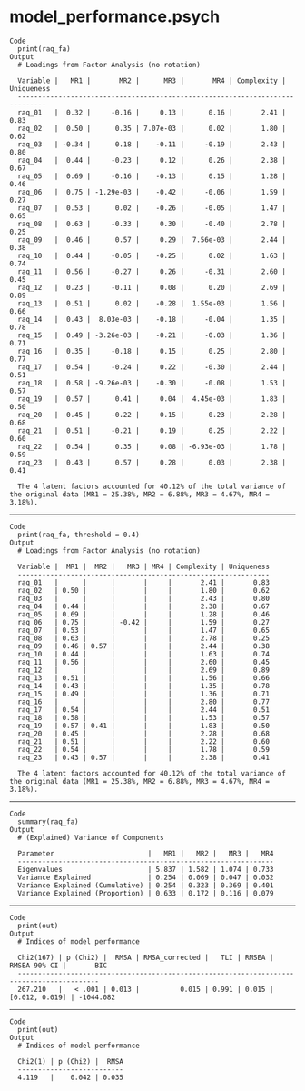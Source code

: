 # model_performance.psych

    Code
      print(raq_fa)
    Output
      # Loadings from Factor Analysis (no rotation)
      
      Variable |   MR1 |       MR2 |      MR3 |       MR4 | Complexity | Uniqueness
      -----------------------------------------------------------------------------
      raq_01   |  0.32 |     -0.16 |     0.13 |      0.16 |       2.41 |       0.83
      raq_02   |  0.50 |      0.35 | 7.07e-03 |      0.02 |       1.80 |       0.62
      raq_03   | -0.34 |      0.18 |    -0.11 |     -0.19 |       2.43 |       0.80
      raq_04   |  0.44 |     -0.23 |     0.12 |      0.26 |       2.38 |       0.67
      raq_05   |  0.69 |     -0.16 |    -0.13 |      0.15 |       1.28 |       0.46
      raq_06   |  0.75 | -1.29e-03 |    -0.42 |     -0.06 |       1.59 |       0.27
      raq_07   |  0.53 |      0.02 |    -0.26 |     -0.05 |       1.47 |       0.65
      raq_08   |  0.63 |     -0.33 |     0.30 |     -0.40 |       2.78 |       0.25
      raq_09   |  0.46 |      0.57 |     0.29 |  7.56e-03 |       2.44 |       0.38
      raq_10   |  0.44 |     -0.05 |    -0.25 |      0.02 |       1.63 |       0.74
      raq_11   |  0.56 |     -0.27 |     0.26 |     -0.31 |       2.60 |       0.45
      raq_12   |  0.23 |     -0.11 |     0.08 |      0.20 |       2.69 |       0.89
      raq_13   |  0.51 |      0.02 |    -0.28 |  1.55e-03 |       1.56 |       0.66
      raq_14   |  0.43 |  8.03e-03 |    -0.18 |     -0.04 |       1.35 |       0.78
      raq_15   |  0.49 | -3.26e-03 |    -0.21 |     -0.03 |       1.36 |       0.71
      raq_16   |  0.35 |     -0.18 |     0.15 |      0.25 |       2.80 |       0.77
      raq_17   |  0.54 |     -0.24 |     0.22 |     -0.30 |       2.44 |       0.51
      raq_18   |  0.58 | -9.26e-03 |    -0.30 |     -0.08 |       1.53 |       0.57
      raq_19   |  0.57 |      0.41 |     0.04 |  4.45e-03 |       1.83 |       0.50
      raq_20   |  0.45 |     -0.22 |     0.15 |      0.23 |       2.28 |       0.68
      raq_21   |  0.51 |     -0.21 |     0.19 |      0.25 |       2.22 |       0.60
      raq_22   |  0.54 |      0.35 |     0.08 | -6.93e-03 |       1.78 |       0.59
      raq_23   |  0.43 |      0.57 |     0.28 |      0.03 |       2.38 |       0.41
      
      The 4 latent factors accounted for 40.12% of the total variance of the original data (MR1 = 25.38%, MR2 = 6.88%, MR3 = 4.67%, MR4 = 3.18%).

---

    Code
      print(raq_fa, threshold = 0.4)
    Output
      # Loadings from Factor Analysis (no rotation)
      
      Variable |  MR1 |  MR2 |   MR3 | MR4 | Complexity | Uniqueness
      --------------------------------------------------------------
      raq_01   |      |      |       |     |       2.41 |       0.83
      raq_02   | 0.50 |      |       |     |       1.80 |       0.62
      raq_03   |      |      |       |     |       2.43 |       0.80
      raq_04   | 0.44 |      |       |     |       2.38 |       0.67
      raq_05   | 0.69 |      |       |     |       1.28 |       0.46
      raq_06   | 0.75 |      | -0.42 |     |       1.59 |       0.27
      raq_07   | 0.53 |      |       |     |       1.47 |       0.65
      raq_08   | 0.63 |      |       |     |       2.78 |       0.25
      raq_09   | 0.46 | 0.57 |       |     |       2.44 |       0.38
      raq_10   | 0.44 |      |       |     |       1.63 |       0.74
      raq_11   | 0.56 |      |       |     |       2.60 |       0.45
      raq_12   |      |      |       |     |       2.69 |       0.89
      raq_13   | 0.51 |      |       |     |       1.56 |       0.66
      raq_14   | 0.43 |      |       |     |       1.35 |       0.78
      raq_15   | 0.49 |      |       |     |       1.36 |       0.71
      raq_16   |      |      |       |     |       2.80 |       0.77
      raq_17   | 0.54 |      |       |     |       2.44 |       0.51
      raq_18   | 0.58 |      |       |     |       1.53 |       0.57
      raq_19   | 0.57 | 0.41 |       |     |       1.83 |       0.50
      raq_20   | 0.45 |      |       |     |       2.28 |       0.68
      raq_21   | 0.51 |      |       |     |       2.22 |       0.60
      raq_22   | 0.54 |      |       |     |       1.78 |       0.59
      raq_23   | 0.43 | 0.57 |       |     |       2.38 |       0.41
      
      The 4 latent factors accounted for 40.12% of the total variance of the original data (MR1 = 25.38%, MR2 = 6.88%, MR3 = 4.67%, MR4 = 3.18%).

---

    Code
      summary(raq_fa)
    Output
      # (Explained) Variance of Components
      
      Parameter                       |   MR1 |   MR2 |   MR3 |   MR4
      ---------------------------------------------------------------
      Eigenvalues                     | 5.837 | 1.582 | 1.074 | 0.733
      Variance Explained              | 0.254 | 0.069 | 0.047 | 0.032
      Variance Explained (Cumulative) | 0.254 | 0.323 | 0.369 | 0.401
      Variance Explained (Proportion) | 0.633 | 0.172 | 0.116 | 0.079

---

    Code
      print(out)
    Output
      # Indices of model performance
      
      Chi2(167) | p (Chi2) |  RMSA | RMSA_corrected |   TLI | RMSEA |   RMSEA 90% CI |       BIC
      ------------------------------------------------------------------------------------------
      267.210   |   < .001 | 0.013 |          0.015 | 0.991 | 0.015 | [0.012, 0.019] | -1044.082

---

    Code
      print(out)
    Output
      # Indices of model performance
      
      Chi2(1) | p (Chi2) |  RMSA
      --------------------------
      4.119   |    0.042 | 0.035


